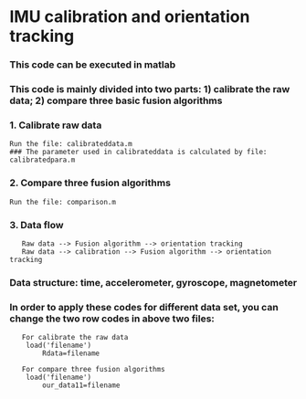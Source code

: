 # IMU calibration and orientation tracking

### This code can be executed in matlab

### This code is mainly divided into two parts: 1) calibrate the raw data; 2) compare three basic fusion algorithms

### 1. Calibrate raw data
	Run the file: calibrateddata.m
    ### The parameter used in calibrateddata is calculated by file: calibratedpara.m


### 2. Compare three fusion algorithms
	Run the file: comparison.m


### 3. Data flow

       Raw data --> Fusion algorithm --> orientation tracking
       Raw data --> calibration --> Fusion algorithm --> orientation tracking

### Data structure: time, accelerometer, gyroscope, magnetometer 


### In order to apply these codes for different data set, you can change the two row codes in above two files:

       For calibrate the raw data
		load('filename')
      		Rdata=filename

       For compare three fusion algorithms
		load('filename')
     		our_data11=filename


